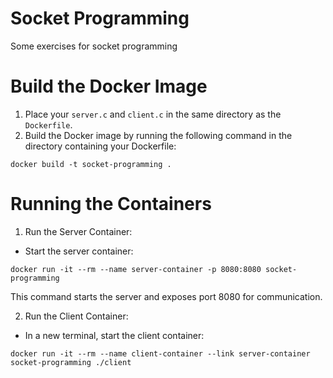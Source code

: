 # Socket Programming

Some exercises for socket programming

# Build the Docker Image

1. Place your ```server.c``` and ```client.c``` in the same directory as the ```Dockerfile```.
2. Build the Docker image by running the following command in the directory containing your Dockerfile:

```
docker build -t socket-programming .
```

# Running the Containers

1. Run the Server Container:

- Start the server container:
```
docker run -it --rm --name server-container -p 8080:8080 socket-programming
```
This command starts the server and exposes port 8080 for communication.

2. Run the Client Container:

- In a new terminal, start the client container:

```
docker run -it --rm --name client-container --link server-container socket-programming ./client
```